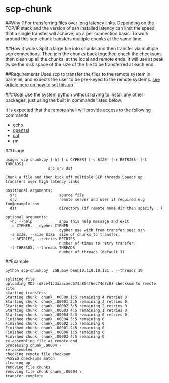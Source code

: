 scp-chunk
===================
##Why ?
For transferring files over long latency links. Depending on the TCP/IP stack and the version of ssh installed latency can limit the speed that a single transfer will achieve, on a per connection basis. To work around this scp-chunk transfers multiple chunks at the same time.

##How it works
Split a large file into chunks and then transfer via multiple scp connections.
Then join the chunks back together, check the checksum.
then clean up all the chunks, at the local and remote ends.
It will use at peak twice the disk space of the size of the file to be transferred at each end.

##Requirements
Uses scp to transfer the files to the remote system in parrellel, and expects the user to be pre-keyed to the remote systems.
[see article here on how to set this up]( http://hocuspokus.net/2008/01/ssh-shared-key-setup-ssh-logins-without-passwords/)

###Goal
Use the system python without having to install any other packages, just using the built in commands listed below. 

It is expected that the remote shell will provide access to the following commands

* [echo](http://unixhelp.ed.ac.uk/CGI/man-cgi?echo)
* [openssl](http://unixhelp.ed.ac.uk/CGI/man-cgi?openssl)
* [cat](http://unixhelp.ed.ac.uk/CGI/man-cgi?cat)
* [rm](http://unixhelp.ed.ac.uk/CGI/man-cgi?rm)


##Usage


    usage: scp-chunk.py [-h] [-c CYPHER] [-s SIZE] [-r RETRIES] [-t THREADS]  
                       src srv dst  

    Chunk a file and then kick off multiple SCP threads.Speeds up transfers over high latency links  

    positional arguments:
      src                   source file  
      srv                   remote server and user if required e.g foo@example.com
      dst                   directory (if remote home dir then specify . )

    optional arguments:
      -h, --help            show this help message and exit
      -c CYPHER, --cypher CYPHER
                            cypher use with from transfer see: ssh
      -s SIZE, --size SIZE  size of chunks to transfer.
      -r RETRIES, --retries RETRIES
                            number of times to retry transfer.
      -t THREADS, --threads THREADS
                            number of threads (default 3)

##Example

    python scp-chunk.py  2GB.mov ben@10.110.10.121 . --threads 10

    spliting file
    uploading MD5 (d8ce4123aaacaec671a854f6ec74d8c0) checksum to remote site
    starting transfers
    Starting chunk: chunk_.00000 1:5 remaining 4 retries 0
    Starting chunk: chunk_.00001 2:5 remaining 3 retries 0
    Starting chunk: chunk_.00002 3:5 remaining 2 retries 0
    Starting chunk: chunk_.00003 4:5 remaining 1 retries 0
    Starting chunk: chunk_.00004 5:5 remaining 0 retries 0
    Finished chunk: chunk_.00004 5:5 remaining 0
    Finished chunk: chunk_.00002 3:5 remaining 0
    Finished chunk: chunk_.00001 2:5 remaining 0
    Finished chunk: chunk_.00000 1:5 remaining 0
    Finished chunk: chunk_.00003 4:5 remaining 0
    re-assembling file at remote end
    processing chunk_.00004 -
    re-assembled
    checking remote file checksum
    PASSED checksums match
    cleaning up
    removing file chunks
    removing file chunk chunk_.00004 \
    transfer complete
